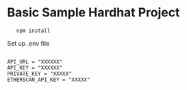 # Basic Sample Hardhat Project


```shell
   npm install
```

Set up .env file

```shell

API_URL = "XXXXXX"  
API_KEY = "XXXXXX"  
PRIVATE_KEY = "XXXXX"
ETHERSCAN_API_KEY = "XXXXX"

```







